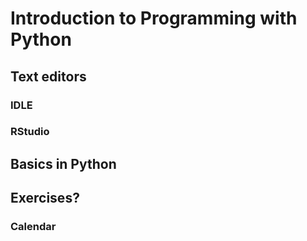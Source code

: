 # Introduction to Programming with Python

## Text editors

### IDLE

### RStudio

## Basics in Python

## Exercises?

### Calendar